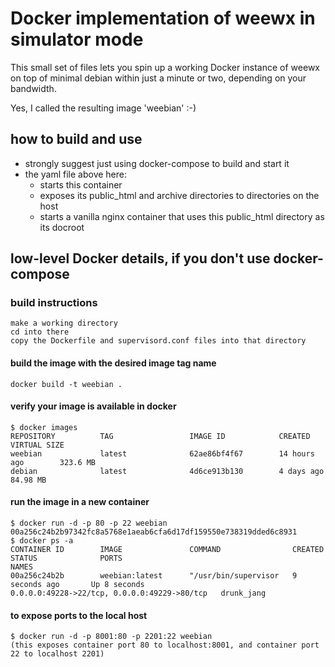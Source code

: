 # Docker implementation of weewx in simulator mode

This small set of files lets you spin up a working Docker instance of weewx on top of minimal debian within just a minute or two, depending on your bandwidth.

Yes, I called the resulting image 'weebian' :-)

## how to build and use

* strongly suggest just using docker-compose to build and start it
* the yaml file above here:
    * starts this container
    * exposes its public_html and archive directories to directories on the host
    * starts a vanilla nginx container that uses this public_html directory as its docroot

## low-level Docker details, if you don't use docker-compose

### build instructions

    make a working directory
    cd into there
    copy the Dockerfile and supervisord.conf files into that directory

#### build the image with the desired image tag name
    docker build -t weebian .

#### verify your image is available in docker

    $ docker images
    REPOSITORY          TAG                 IMAGE ID            CREATED             VIRTUAL SIZE
    weebian             latest              62ae86bf4f67        14 hours ago        323.6 MB
    debian              latest              4d6ce913b130        4 days ago          84.98 MB
 
#### run the image in a new container
    $ docker run -d -p 80 -p 22 weebian
    00a256c24b2b97342fc8a5768e1aeab6cfa6d17df159550e738319dded6c8931
    $ docker ps -a
    CONTAINER ID        IMAGE               COMMAND                CREATED             STATUS              PORTS                                          NAMES
    00a256c24b2b        weebian:latest      "/usr/bin/supervisor   9 seconds ago       Up 8 seconds       
    0.0.0.0:49228->22/tcp, 0.0.0.0:49229->80/tcp   drunk_jang

#### to expose ports to the local host
    $ docker run -d -p 8001:80 -p 2201:22 weebian
    (this exposes container port 80 to localhost:8001, and container port 22 to localhost 2201)

